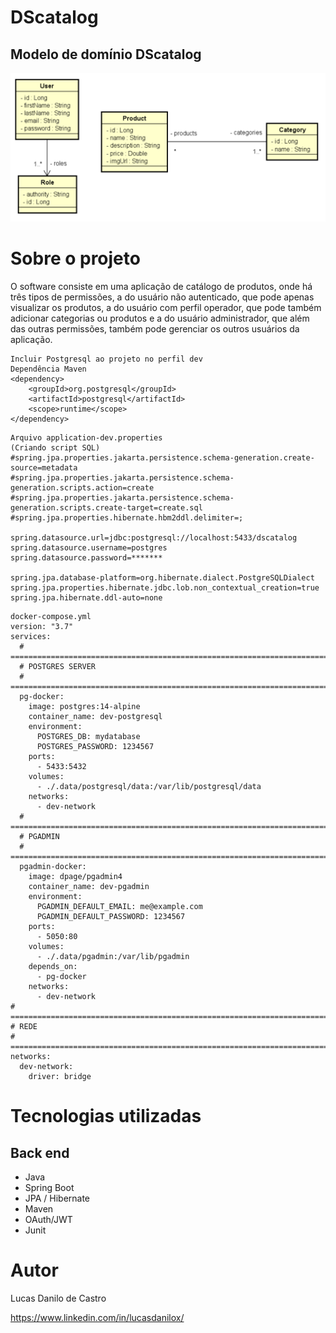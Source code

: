 # DScatalog

## Modelo de domínio DScatalog

![Modelo de domínio Desafio01](https://raw.githubusercontent.com/RangelMoreira/dscatalog/main/assets/modelo-conceitual.png)

# Sobre o projeto
O software consiste em uma aplicação de catálogo de produtos, onde há três tipos de permissões, a do usuário não autenticado, 
que pode apenas visualizar os produtos, a do usuário com perfil operador, que pode também adicionar categorias ou produtos e a do usuário administrador,
que além das outras permissões, também pode gerenciar os outros usuários da aplicação.

```
Incluir Postgresql ao projeto no perfil dev
Dependência Maven
<dependency>
	<groupId>org.postgresql</groupId>
	<artifactId>postgresql</artifactId>
	<scope>runtime</scope>
</dependency>
```
```
Arquivo application-dev.properties
(Criando script SQL)
#spring.jpa.properties.jakarta.persistence.schema-generation.create-source=metadata
#spring.jpa.properties.jakarta.persistence.schema-generation.scripts.action=create
#spring.jpa.properties.jakarta.persistence.schema-generation.scripts.create-target=create.sql
#spring.jpa.properties.hibernate.hbm2ddl.delimiter=;

spring.datasource.url=jdbc:postgresql://localhost:5433/dscatalog
spring.datasource.username=postgres
spring.datasource.password=*******

spring.jpa.database-platform=org.hibernate.dialect.PostgreSQLDialect
spring.jpa.properties.hibernate.jdbc.lob.non_contextual_creation=true
spring.jpa.hibernate.ddl-auto=none
```
```
docker-compose.yml
version: "3.7"
services:
  # ====================================================================================================================
  # POSTGRES SERVER
  # ====================================================================================================================
  pg-docker:
    image: postgres:14-alpine
    container_name: dev-postgresql
    environment:
      POSTGRES_DB: mydatabase
      POSTGRES_PASSWORD: 1234567
    ports:
      - 5433:5432
    volumes:
      - ./.data/postgresql/data:/var/lib/postgresql/data
    networks:
      - dev-network
  # ====================================================================================================================
  # PGADMIN
  # ====================================================================================================================
  pgadmin-docker:
    image: dpage/pgadmin4
    container_name: dev-pgadmin
    environment:
      PGADMIN_DEFAULT_EMAIL: me@example.com
      PGADMIN_DEFAULT_PASSWORD: 1234567
    ports:
      - 5050:80
    volumes:
      - ./.data/pgadmin:/var/lib/pgadmin
    depends_on:
      - pg-docker
    networks:
      - dev-network
# ======================================================================================================================
# REDE
# ======================================================================================================================
networks:
  dev-network:
    driver: bridge
```

# Tecnologias utilizadas
## Back end

- Java
- Spring Boot
- JPA / Hibernate
- Maven
- OAuth/JWT
- Junit

# Autor

Lucas Danilo de Castro

https://www.linkedin.com/in/lucasdanilox/
